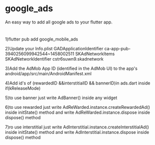 # google_ads
An easy way to add all google ads to your flutter app.

# 
1)flutter pub add google_mobile_ads


2)Update your Info.plist
<key>GADApplicationIdentifier</key>
<string>ca-app-pub-3940256099942544~1458002511</string>
<key>SKAdNetworkItems</key>
  <array>
    <dict>
      <key>SKAdNetworkIdentifier</key>
      <string>cstr6suwn9.skadnetwork</string>
    </dict>
  </array>

3)Add the AdMob App ID (identified in the AdMob UI) to the app's android/app/src/main/AndroidManifest.xml
<manifest>
    <application>
        <!-- Sample AdMob App ID: ca-app-pub-3940256099942544~3347511713 -->
        <meta-data
            android:name="com.google.android.gms.ads.APPLICATION_ID"
            android:value="ca-app-pub-xxxxxxxxxxxxxxxx~yyyyyyyyyy"/>
    </application>
</manifest>

4)Add  id's of (rewardedID &&interstitialID && bannerID)in  ads.dart  inside if(kReleaseMode)

5)to use banner just write  AdBanner()  inside any widget

6)to use rewarded just write  AdReWarded.instance.createRewardedAd()  inside initState() method and  write AdReWarded.instance.dispose inside  dispose() method

7)ro use interstitial just write AdInterstitial.instance.createInterstitialAd()  inside initState() method and  write AdInterstitial.instance.dispose inside  dispose() method
